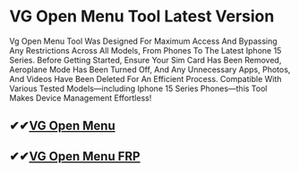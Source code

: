 # VG Open Menu Tool Latest Version

Vg Open Menu Tool Was Designed For Maximum Access And Bypassing Any Restrictions Across All Models, From Phones To The Latest  Iphone 15 Series. Before Getting Started, Ensure Your Sim Card Has Been Removed, Aeroplane Mode Has Been Turned Off, And Any Unnecessary  Apps, Photos, And Videos Have Been Deleted For An Efficient Process. Compatible With Various Tested Models—including Iphone 15 Series Phones—this Tool Makes Device Management Effortless!

## ✔✔[VG Open Menu](https://softlays.co/di/)

## ✔✔[VG Open Menu FRP](https://softlays.co/di/)
